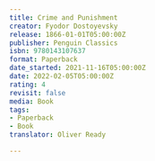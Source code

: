 ```yaml
---
title: Crime and Punishment
creator: Fyodor Dostoyevsky
release: 1866-01-01T05:00:00Z
publisher: Penguin Classics
isbn: 9780143107637
format: Paperback
date_started: 2021-11-16T05:00:00Z
date: 2022-02-05T05:00:00Z
rating: 4
revisit: false
media: Book
tags:
- Paperback
- Book
translator: Oliver Ready

---
```

